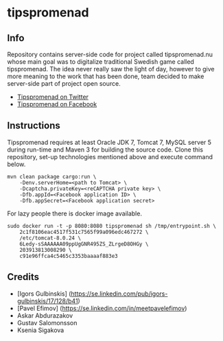 # tipspromenad

## Info

Repository contains server-side code for project called tipspromenad.nu whose main goal was to digitalize traditional Swedish game called tipspromenad. The idea never really saw the light of day, however to give more meaning to the work that has been done, team decided to make server-side part of project open source.

+ [Tipspromenad on Twitter](http://www.twitter.com/tipspromenad)
+ [Tipspromenad on Facebook](http://www.facebook.com/tipspromenad)

## Instructions

Tipspromenad requires at least Oracle JDK 7, Tomcat 7, MySQL server 5 during run-time and Maven 3 for building the source code. Clone this repository, set-up technologies mentioned above and execute command below.

```
mvn clean package cargo:run \
    -Denv.serverHome=<path to Tomcat> \
    -Dcaptcha.privateKey=<reCAPTCHA private key> \
    -Dfb.appId=<Facebook application ID> \
    -Dfb.appSecret=<Facebook application secret>
```

For lazy people there is docker image available.

```
sudo docker run -t -p 8080:8080 tipspromenad sh /tmp/entrypoint.sh \
    2c1f8106eac4517f531c7565f99a096edc467272 \
    /etc/tomcat-8.0.24 \
    6Ledy-sSAAAAAA09ppUgGNR495ZS_ZLrgeD8OHGy \
    203913813008290 \
    c91e96ffca4c5465c3353baaaaf883e3
```

## Credits

+ [Igors Gulbinskis] (https://se.linkedin.com/pub/igors-gulbinskis/17/128/b41)
+ [Pavel Efimov] (https://se.linkedin.com/in/meetpavelefimov)
+ Askar Abdurazakov
+ Gustav Salomonsson
+ Ksenia Sigakova
